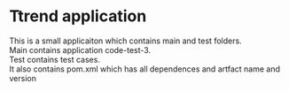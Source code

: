 # Ttrend application

This is a small applicaiton which contains main and test folders.  
Main contains application code-test-3.  
Test contains test cases.  
It also contains pom.xml which has all dependences and artfact name and version

